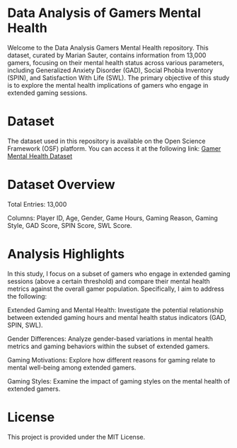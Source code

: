# Data Analysis of Gamers Mental Health
Welcome to the Data Analysis Gamers Mental Health repository. This dataset, curated by Marian Sauter, contains information from 13,000 gamers, focusing on their mental health status across various parameters, including Generalized Anxiety Disorder (GAD), Social Phobia Inventory (SPIN), and Satisfaction With Life (SWL). The primary objective of this study is to explore the mental health implications of gamers who engage in extended gaming sessions.

# Dataset
The dataset used in this repository is available on the Open Science Framework (OSF) platform. You can access it at the following link: [Gamer Mental Health Dataset](https://osf.io/vnbxk/?view_only=your-view-only-link)


# Dataset Overview
Total Entries: 13,000

Columns: Player ID, Age, Gender, Game Hours, Gaming Reason, Gaming Style, GAD Score, SPIN Score, SWL Score.

# Analysis Highlights
In this study, I focus on a subset of gamers who engage in extended gaming sessions (above a certain threshold) and compare their mental health metrics against the overall gamer population. Specifically, I aim to address the following:

Extended Gaming and Mental Health: Investigate the potential relationship between extended gaming hours and mental health status indicators (GAD, SPIN, SWL).

Gender Differences: Analyze gender-based variations in mental health metrics and gaming behaviors within the subset of extended gamers.

Gaming Motivations: Explore how different reasons for gaming relate to mental well-being among extended gamers.

Gaming Styles: Examine the impact of gaming styles on the mental health of extended gamers.

# License
This project is provided under the MIT License.
